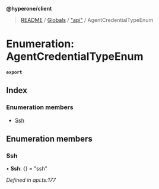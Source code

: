 **@hyperone/client**

> [README](../README.md) / [Globals](../globals.md) / ["api"](../modules/_api_.md) / AgentCredentialTypeEnum

# Enumeration: AgentCredentialTypeEnum

**`export`** 

## Index

### Enumeration members

* [Ssh](_api_.agentcredentialtypeenum.md#ssh)

## Enumeration members

### Ssh

•  **Ssh**: {} = "ssh"

*Defined in api.ts:177*
